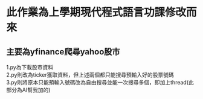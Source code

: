 # 此作業為上學期現代程式語言功課修改而來  
## 主要為yfinance爬尋yahoo股市  
1.py為下載股市資料  
2.py則改為ticker獲取資料，但上述兩個都只能搜尋預輸入好的股票號碼  
3.py則將原本只能預輸入號碼改為自由搜尋並能一次搜尋多個，即加上thread(此部分為AI幫我加的)
